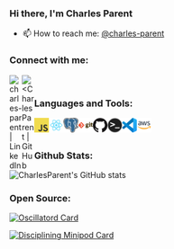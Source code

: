 ### Hi there, I'm Charles Parent

<!--
**CharlesParent/CharlesParent** is a ✨ _special_ ✨ repository because its `README.md` (this file) appears on your GitHub profile. -->

- 📫 How to reach me: [@charles-parent][linkedin]

### Connect with me:

[<img align="left" alt="charles-parent | LinkedIn" width="22px" src="https://cdn.jsdelivr.net/npm/simple-icons@v3/icons/linkedin.svg" />][linkedin]
[<img align="left" alt="<CharlesParent | GitHub" width="22px" src="https://cdn.jsdelivr.net/npm/simple-icons@v3/icons/github.svg" />][github]

<br />

### Languages and Tools:
<img align="left" alt="JavaScript" width="26px" src="https://raw.githubusercontent.com/github/explore/80688e429a7d4ef2fca1e82350fe8e3517d3494d/topics/javascript/javascript.png" />
<img align="left" alt="React" width="26px" src="https://raw.githubusercontent.com/github/explore/80688e429a7d4ef2fca1e82350fe8e3517d3494d/topics/react/react.png" />
<img align="left" alt="PostgreSQL" width="26px" src="https://raw.githubusercontent.com/github/explore/80688e429a7d4ef2fca1e82350fe8e3517d3494d/topics/postgresql/postgresql.png" />
<img align="left" alt="Git" width="26px" src="https://raw.githubusercontent.com/github/explore/80688e429a7d4ef2fca1e82350fe8e3517d3494d/topics/git/git.png" />
<img align="left" alt="GitHub" width="26px" src="https://raw.githubusercontent.com/github/explore/78df643247d429f6cc873026c0622819ad797942/topics/github/github.png" />
<img align="left" alt="Terminal" width="26px" src="https://raw.githubusercontent.com/github/explore/80688e429a7d4ef2fca1e82350fe8e3517d3494d/topics/terminal/terminal.png" />
<img align="left" alt="Visual Studio Code" width="26px" src="https://raw.githubusercontent.com/github/explore/80688e429a7d4ef2fca1e82350fe8e3517d3494d/topics/visual-studio-code/visual-studio-code.png" />
<img align="left" alt="AWS" width="26px" src="https://raw.githubusercontent.com/github/explore/80688e429a7d4ef2fca1e82350fe8e3517d3494d/topics/aws/aws.png" />

<br />
<br />

### Github Stats:

![CharlesParent's GitHub stats](https://github-readme-stats.vercel.app/api?username=CharlesParent&count_private=truea&show_icons=true&theme=synthwave)

### Open Source:

[![Oscillatord Card](https://github-readme-stats.vercel.app/api/pin/?username=orolia2s&repo=oscillatord)](https://github.com/orolia2s/oscillatord)


[![Disciplining Minipod Card](https://github-readme-stats.vercel.app/api/pin/?username=orolia2s&repo=disciplining-minipod)](https://github.com/orolia2s/disciplining-minipod)

[WeWard]: https://www.weward.fr/
[linkedin]: https://www.linkedin.com/in/charles-parent/
[github]: https://github.com/CharlesParent
